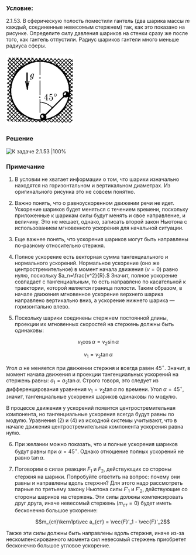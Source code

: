 ###  Условие: 

$2.1.53.$ В сферическую полость поместили гантель (два шарика массы $m$ каждый, соединенные невесомым стержнем) так, как это показано на рисунке. Определите силу давления шариков на стенки сразу же после того, как гантель отпустили. Радиус шариков гантели много меньше радиуса сферы. 

![ К задаче 2.1.53 |186x195, 21%](../../img/2.1.53/statement.png)

###  Решение

![ К задаче 2.1.53 |100%](https://phys.pro/media/1143.svg)

### Примечание
1. В условии не хватает информации о том, что шарики изначально находятся на горизонтальном и вертикальном диаметрах. Из оригинального рисунка это не совсем понятно.

2. Важно понять, что о равноускоренном движении речи не идет. Ускорение шариков будет меняться с течением времени, поскольку приложенные к шарикам силы будут менять и свое направление, и величину. Это не мешает, однако, записать второй закон Ньютона с использованием мгновенного ускорения для начальной ситуации.

3. Еще важнее понять, что ускорения шариков могут быть направлены по-разному относительно стержня.

4. Полное ускорение есть векторная сумма тангенциального и нормального ускорений. Нормальное ускорение (оно же центростремительное) в момент начала движения $(v=0)$ равно нулю, поскольку $a_n=\frac{v^2}{R}.$ Значит, полное ускорение совпадает с тангенциальным, то есть направлено по касательной к траектории, которой является граница полости. Таким образом, в начале движения мгновенное ускорение верхнего шарика направлено вертикально вниз, а ускорение нижнего шарика — горизонтально влево.

5. Поскольку шарики соединены стержнем постоянной длины,
проекции их мгновенных скоростей на стержень должны быть одинаковы:

  $$v_1\cos\alpha=v_2\sin\alpha$$

  $$v_1=v_2\tan\alpha$$

  Угол $\alpha$ не меняется при движении стержня и всегда равен $45^\circ.$
Значит, в момент начала движения и проекции тангенциальных ускорений на стержень равны:
$a_1=a_2\tan\alpha.$ Строго говоря, это следует из дифференцирования уравнения
$v_1=v_2\tan\alpha$ по времени.
Угол $\alpha=45^\circ,$ значит, тангенциальные ускорения шариков одинаковы по модулю.

  В процессе движения у ускорений появится центростремительная компонента, но тангенциальные ускорения всегда будут равны по модулю. Уравнения (2) и (4) из исходной системы учитывают, что в начале движения центростремительная компонента ускорения равна нулю.

6. При желании можно показать, что и полные ускорения шариков будут равны при $\alpha=45^\circ.$
Однако отношение полных ускорений не равно $\tan\alpha.$

7. Поговорим о силах реакции $F_1$ и $F_2,$ действующих со стороны стержня на шарики.
Попробуйте ответить на вопрос: почему они равны и направлены вдоль стержня?
Для этого надо рассмотреть парные по третьему закону Ньютона силы $F'_1$ и $F'_2,$
действующие со стороны шариков на стержень. Эти силы должны компенсировать друг друга, иначе невесомый стержень $(m_{ст}=0)$ будет иметь бесконечно большое ускорение:

      $$m_{ст}\kern1pt\vec a_{ст} = \vec{F}'_1 - \vec{F}'_2$$

Также эти силы должны быть направлены вдоль стержня, иначе из-за нескомпенсированного момента сил невесомый стержень приобретет бесконечно большое угловое ускорение.